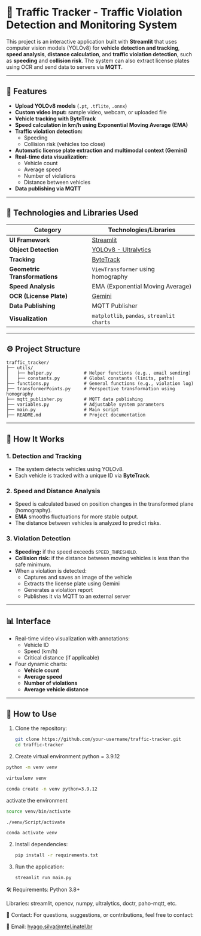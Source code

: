 # 🚦 Traffic Tracker - Traffic Violation Detection and Monitoring System

This project is an interactive application built with **Streamlit** that uses computer vision models (YOLOv8) for **vehicle detection and tracking**, **speed analysis**, **distance calculation**, and **traffic violation detection**, such as **speeding** and **collision risk**. The system can also extract license plates using OCR and send data to servers via **MQTT**.

---

## 📌 Features

- **Upload YOLOv8 models** (`.pt`, `.tflite`, `.onnx`)
- **Custom video input:** sample video, webcam, or uploaded file
- **Vehicle tracking with ByteTrack**
- **Speed calculation in km/h using Exponential Moving Average (EMA)**
- **Traffic violation detection:**
  - Speeding
  - Collision risk (vehicles too close)
- **Automatic license plate extraction and multimodal context (Gemini)**
- **Real-time data visualization:**
  - Vehicle count
  - Average speed
  - Number of violations
  - Distance between vehicles
- **Data publishing via MQTT**

---

## 🧠 Technologies and Libraries Used

| Category                   | Technologies/Libraries                             |
|---------------------------|-----------------------------------------------------|
| **UI Framework**          | [Streamlit](https://streamlit.io/)                 |
| **Object Detection**      | [YOLOv8 - Ultralytics](https://github.com/ultralytics/ultralytics) |
| **Tracking**              | [ByteTrack](https://github.com/ifzhang/ByteTrack)  |
| **Geometric Transformations** | `ViewTransformer` using homography           |
| **Speed Analysis**        | EMA (Exponential Moving Average)                   |
| **OCR (License Plate)**   | [Gemini](https://aistudio.google.com/)             |
| **Data Publishing**       | MQTT Publisher                                     |
| **Visualization**         | `matplotlib`, `pandas`, `streamlit charts`         |

---

## ⚙️ Project Structure

```
traffic_tracker/
├── utils/
│   ├── helper.py            # Helper functions (e.g., email sending)
│   ├── constants.py         # Global constants (limits, paths)
├── functions.py             # General functions (e.g., violation log)
├── transformerPoints.py     # Perspective transformation using homography
├── mqtt_publisher.py        # MQTT data publishing
├── variables.py             # Adjustable system parameters
├── main.py                  # Main script
├── README.md                # Project documentation
```

---

## 🎯 How It Works

### 1. Detection and Tracking
- The system detects vehicles using YOLOv8.
- Each vehicle is tracked with a unique ID via **ByteTrack**.

### 2. Speed and Distance Analysis
- Speed is calculated based on position changes in the transformed plane (homography).
- **EMA** smooths fluctuations for more stable output.
- The distance between vehicles is analyzed to predict risks.

### 3. Violation Detection
- **Speeding:** if the speed exceeds `SPEED_THRESHOLD`.
- **Collision risk:** if the distance between moving vehicles is less than the safe minimum.
- When a violation is detected:
  - Captures and saves an image of the vehicle
  - Extracts the license plate using Gemini
  - Generates a violation report
  - Publishes it via MQTT to an external server

---

## 📊 Interface

- Real-time video visualization with annotations:
  - Vehicle ID
  - Speed (km/h)
  - Critical distance (if applicable)
- Four dynamic charts:
  - **Vehicle count**
  - **Average speed**
  - **Number of violations**
  - **Average vehicle distance**

---

## 🚀 How to Use

1. Clone the repository:
   ```bash
   git clone https://github.com/your-username/traffic-tracker.git
   cd traffic-tracker
   ```
   
2. Create virtual environment python = 3.9.12
  ```bash
  python -m venv venv
  ```
  ```bash
  virtualenv venv
  ```
  ```bash
  conda create -n venv python=3.9.12
  ```
activate the environment
  ```bash
  source venv/bin/activate
  ```
  ```bash
  ./venv/Script/activate
  ```
  ```bash
  conda activate venv
  ```

2. Install dependencies:
   ```bash
   pip install -r requirements.txt
   ```

3. Run the application:
   ```bash
   streamlit run main.py
   ```

🛠 Requirements:
Python 3.8+

Libraries: streamlit, opencv, numpy, ultralytics, doctr, paho-mqtt, etc.

📩 Contact:
For questions, suggestions, or contributions, feel free to contact:

📧 Email: hyago.silva@mtel.inatel.br
